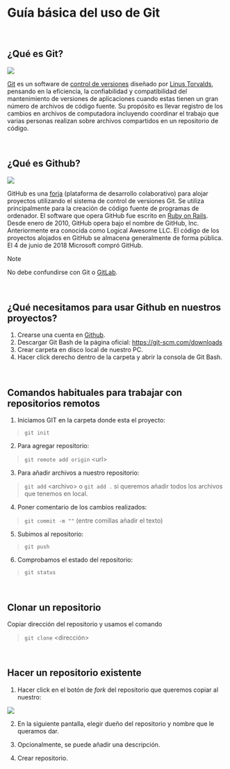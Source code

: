 # Guía básica del uso de Git
<br>

## ¿Qué es Git? 

![](https://embarcados.com.br/wp-content/uploads/2015/02/imagem-de-destaque-39.png.webp)

[Git](https://es.wikipedia.org/wiki/Git) es un software de [control de versiones](https://es.wikipedia.org/wiki/Control_de_versiones) diseñado por [Linus Torvalds](https://es.wikipedia.org/wiki/Linus_Torvalds), pensando en la eficiencia, la confiabilidad y compatibilidad del mantenimiento de versiones de aplicaciones cuando estas tienen un gran número de archivos de código fuente. Su propósito es llevar registro de los cambios en archivos de computadora incluyendo coordinar el trabajo que varias personas realizan sobre archivos compartidos en un repositorio de código.

<br>

## ¿Qué es Github?

![](https://cdn.prod.website-files.com/5f5a53e153805db840dae2db/64e79ca5aff2fb7295bfddf9_github-que-es.jpg)

GitHub es una [forja](https://es.wikipedia.org/wiki/Forja_(software)) (plataforma de desarrollo colaborativo) para alojar proyectos utilizando el sistema de control de versiones Git. Se utiliza principalmente para la creación de código fuente de programas de ordenador. El software que opera GitHub fue escrito en [Ruby on Rails](https://es.wikipedia.org/wiki/Ruby_on_Rails). Desde enero de 2010, GitHub opera bajo el nombre de GitHub, Inc. Anteriormente era conocida como Logical Awesome LLC. El código de los proyectos alojados en GitHub se almacena generalmente de forma pública. El 4 de junio de 2018 Microsoft compró GitHub.

> [!NOTE]
> No debe confundirse con Git o [GitLab](https://es.wikipedia.org/wiki/GitLab).

<br>

## ¿Qué necesitamos para usar Github en nuestros proyectos?

1. Crearse una cuenta en [Github](https://github.com/).
2. Descargar Git Bash de la página oficial: https://git-scm.com/downloads
3. Crear carpeta en disco local de nuestro PC.
4. Hacer click derecho dentro de la carpeta y abrir la consola de Git Bash.

<br>

## Comandos habituales para trabajar con repositorios remotos

1. Iniciamos GIT en la carpeta donde esta el proyecto:
> `git init`
2. Para agregar repositorio:
> `git remote add origin` \<url>
3. Para añadir archivos a nuestro repositorio:
> `git add` \<archivo> o `git add .` si queremos añadir todos los archivos que tenemos en local.
4. Poner comentario de los cambios realizados:
> `git commit -m ""` \(entre comillas añadir el texto)
5. Subimos al repositorio:
> `git push`
6. Comprobamos el estado del repositorio:
> `git status`

<br>

## Clonar un repositorio
Copiar dirección del repositorio y usamos el comando 
> `git clone` \<dirección>

<br>

## Hacer un repositorio existente
1. Hacer click en el botón de *fork* del repositorio que queremos copiar al nuestro:
   
![](https://docs.github.com/assets/cb-34352/mw-1440/images/help/repository/fork-button.webp)

2. En la siguiente pantalla, elegir dueño del repositorio y nombre que le queramos dar.

3. Opcionalmente, se puede añadir una descripción.

4. Crear repositorio. 


